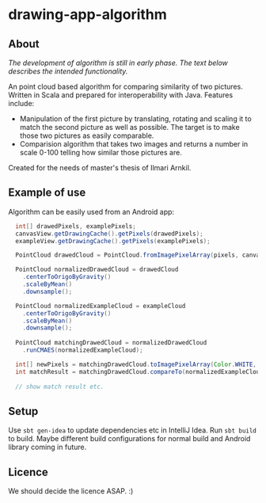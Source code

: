 drawing-app-algorithm
=====================

## About

*The development of algorithm is still in early phase. The text below describes the intended functionality.*

An point cloud based algorithm for comparing similarity of two pictures. Written in Scala and prepared for interoperability with Java. Features include:

* Manipulation of the first picture by translating, rotating and scaling it to match the second picture as well as possible. The target is to make those two pictures as easily comparable.
* Comparision algorithm that takes two images and returns a number in scale 0-100 telling how similar those pictures are.

Created for the needs of master's thesis of Ilmari Arnkil.

## Example of use

Algorithm can be easily used from an Android app:

```java
  int[] drawedPixels, examplePixels;
  canvasView.getDrawingCache().getPixels(drawedPixels);
  exampleView.getDrawingCache().getPixels(examplePixels);

  PointCloud drawedCloud = PointCloud.fromImagePixelArray(pixels, canvasView.width(), Color.BLACK);

  PointCloud normalizedDrawedCloud = drawedCloud
    .centerToOrigoByGravity()
    .scaleByMean()
    .downsample();

  PointCloud normalizedExampleCloud = exampleCloud
    .centerToOrigoByGravity()
    .scaleByMean()
    .downsample();
  
  PointCloud matchingDrawedCloud = normalizedDrawedCloud
    .runCMAES(normalizedExampleCloud);

  int[] newPixels = matchingDrawedCloud.toImagePixelArray(Color.WHITE, Color.BLACK);
  int matchResult = matchingDrawedCloud.compareTo(normalizedExampleCloud);
  
  // show match result etc.
```

## Setup

Use `sbt gen-idea` to update dependencies etc in IntelliJ Idea. Run `sbt build` to build. Maybe different build configurations for normal build and Android library coming in future.

## Licence

We should decide the licence ASAP. :)

